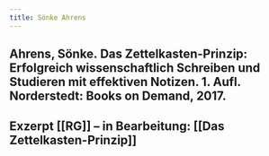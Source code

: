 ```yaml
---
title: Sönke Ahrens
---
```


## Ahrens, Sönke. __Das Zettelkasten-Prinzip: Erfolgreich wissenschaftlich Schreiben und Studieren mit effektiven Notizen__. 1. Aufl. Norderstedt: Books on Demand, 2017.

## Exzerpt [[RG]] – in Bearbeitung: [[Das Zettelkasten-Prinzip]]
